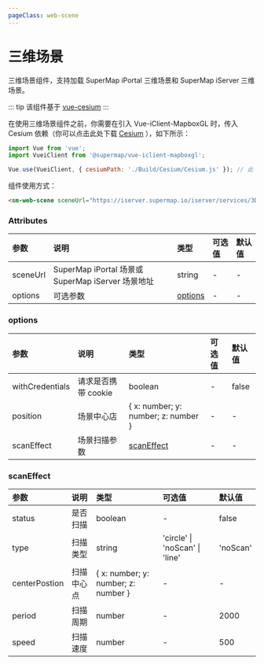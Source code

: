 ```yaml
---
pageClass: web-scene
---
```


# 三维场景

三维场景组件，支持加载 SuperMap iPortal 三维场景和 SuperMap iServer 三维场景。

::: tip
该组件基于 [vue-cesium](https://github.com/zouyaoji/vue-cesium)
:::

在使用三维场景组件之前，你需要在引入 Vue-iClient-MapboxGL 时，传入 Cesium 依赖（你可以点击此处下载 [Cesium](http://support.supermap.com.cn/DownloadCenter/DownloadPage.aspx?id=1159) ），如下所示：

```js
import Vue from 'vue';
import VueiClient from '@supermap/vue-iclient-mapboxgl';

Vue.use(VueiClient, { cesiumPath: './Build/Cesium/Cesium.js' }); // 此 url 路径相对于根目录
```

组件使用方式：

```html
<sm-web-scene sceneUrl="https://iserver.supermap.io/iserver/services/3D-CBD/rest/realspace"></sm-web-scene>
```

### Attributes

| 参数     | 说明                                              | 类型                | 可选值 | 默认值 |
| :------- | :------------------------------------------------ | :------------------ | :----- | :----- |
| sceneUrl | SuperMap iPortal 场景或 SuperMap iServer 场景地址 | string              | -      | -      |
| options  | 可选参数                                          | [options](#options) | -      | -      |

### options

| 参数            | 说明                | 类型                                | 可选值 | 默认值 |
| :-------------- | :------------------ | :---------------------------------- | :----- | :----- |
| withCredentials | 请求是否携带 cookie | boolean                             | -      | false  |
| position        | 场景中心店          | { x: number; y: number; z: number } | -      | -      |
| scanEffect      | 场景扫描参数        | [scanEffect](#scaneffect)           | -      | -      |

### scanEffect

| 参数          | 说明       | 类型                                | 可选值                         | 默认值   |
| :------------ | :--------- | :---------------------------------- | :----------------------------- | :------- |
| status        | 是否扫描   | boolean                             | -                              | false    |
| type          | 扫描类型   | string                              | 'circle' \| 'noScan' \| 'line' | 'noScan' |
| centerPostion | 扫描中心点 | { x: number; y: number; z: number } | -                              | -        |
| period        | 扫描周期   | number                              | -                              | 2000     |
| speed         | 扫描速度   | number                              | -                              | 500      |
